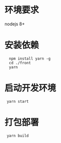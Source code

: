 # 环境要求

nodejs 8+

# 安装依赖

~~~
  npm install yarn -g
  cd ./front
  yarn
~~~


# 启动开发环境


~~~
 yarn start
~~~

# 打包部署

~~~
 yarn build
~~~